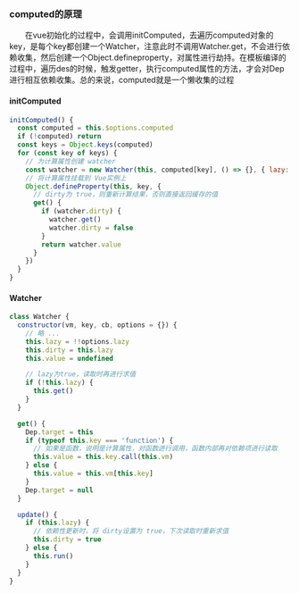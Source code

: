 ### computed的原理
&emsp;&emsp;在vue初始化的过程中，会调用initComputed，去遍历computed对象的key，是每个key都创建一个Watcher，注意此时不调用Watcher.get，不会进行依赖收集，然后创建一个Object.defineproperty，对属性进行劫持。在模板编译的过程中，遍历des的时候，触发getter，执行computed属性的方法，才会对Dep进行相互依赖收集。总的来说，computed就是一个懒收集的过程
#### initComputed
```js
initComputed() {
  const computed = this.$options.computed
  if (!computed) return
  const keys = Object.keys(computed)
  for (const key of keys) {
    // 为计算属性创建 watcher
    const watcher = new Watcher(this, computed[key], () => {}, { lazy: true })
    // 将计算属性挂载到 Vue实例上
    Object.defineProperty(this, key, {
      // dirty为 true，则重新计算结果，否则直接返回缓存的值
      get() {
        if (watcher.dirty) {
          watcher.get()
          watcher.dirty = false
        }
        return watcher.value
      }
    })
  }
}
```

#### Watcher
```js
class Watcher {
  constructor(vm, key, cb, options = {}) {
	// 略 ...
    this.lazy = !!options.lazy
    this.dirty = this.lazy
    this.value = undefined

    // lazy为true，读取时再进行求值
    if (!this.lazy) {
      this.get()
    }
  }

  get() {
    Dep.target = this
    if (typeof this.key === 'function') {
      // 如果是函数，说明是计算属性，对函数进行调用，函数内部再对依赖项进行读取
      this.value = this.key.call(this.vm)
    } else {
      this.value = this.vm[this.key]
    }
    Dep.target = null
  }

  update() {
    if (this.lazy) {
      // 依赖性更新时，将 dirty设置为 true，下次读取时重新求值
      this.dirty = true
    } else {
      this.run()
    }
  }
}
```